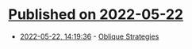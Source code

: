 # [Published on 2022-05-22](index.md)

* [2022-05-22, 14:19:36](https://news.ycombinator.com/item?id=31468437) - [Oblique Strategies](https://en.wikipedia.org/wiki/Oblique_Strategies)
